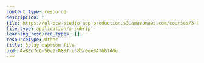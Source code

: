 ```yaml
---
content_type: resource
description: ''
file: https://ol-ocw-studio-app-production.s3.amazonaws.com/courses/3-021j-introduction-to-modeling-and-simulation-spring-2012/4a80d7c650e20887c6820ee94760f40e_VsQi0jHQ3to.srt
file_type: application/x-subrip
learning_resource_types: []
resourcetype: Other
title: 3play caption file
uid: 4a80d7c6-50e2-0887-c682-0ee94760f40e
---
```

